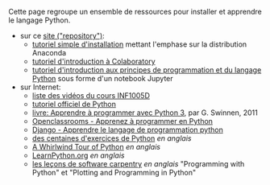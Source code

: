 Cette page regroupe un ensemble de ressources pour installer et apprendre le langage Python. 

* sur ce [site ("repository")](https://github.com/nsaunier/CIV8760):
  * [tutoriel simple d'installation](installation.md) mettant l'emphase sur la distribution Anaconda
  * [tutoriel d'introduction à Colaboratory](colab-tutoriel.md)
  * [tutoriel d'introduction aux principes de programmation et du langage Python](tutoriel-python.ipynb) sous forme d'un notebook Jupyter
* sur Internet:
  * [liste des vidéos du cours INF1005D](https://www.youtube.com/playlist?list=PLfALbWbNPl4bSWH-Pbj3iIb_TVQdr99pH)
  * [tutoriel officiel de Python](https://docs.python.org/fr/3/tutorial/)
  * [livre: Apprendre à programmer avec Python 3](https://moodle.polymtl.ca/mod/url/view.php?id=312174), par G. Swinnen, 2011
  * [Openclassrooms - Apprenez à programmer en Python](https://openclassrooms.com/fr/courses/235344-apprenez-a-programmer-en-python)
  * [Django - Apprendre le langage de programmation python](https://python-django.dev/)
  * [des centaines d'exercices de Python](https://www.w3resource.com/python-exercises) *en anglais*
  * [A Whirlwind Tour of Python](https://github.com/jakevdp/WhirlwindTourOfPython) *en anglais*
  * [LearnPython.org](https://www.learnpython.org) *en anglais*
  * [les leçons de software carpentry](https://software-carpentry.org/lessons/index.html) *en anglais* "Programming with Python" et "Plotting and Programming in Python"
